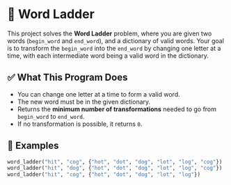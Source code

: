 # 🧩 Word Ladder

This project solves the **Word Ladder** problem, where you are given two words (`begin_word` and `end_word`), and a dictionary of valid words. Your goal is to transform the `begin_word` into the `end_word` by changing one letter at a time, with each intermediate word being a valid word in the dictionary.

## ✅ What This Program Does

- You can change one letter at a time to form a valid word.
- The new word must be in the given dictionary.
- Returns the **minimum number of transformations** needed to go from `begin_word` to `end_word`.
- If no transformation is possible, it returns `0`.

## 🧪 Examples

```python
word_ladder("hit", "cog", {"hot", "dot", "dog", "lot", "log", "cog"})  # ➞ 5 (hit → hot → dot → dog → cog)
word_ladder("hit", "dog", {"hot", "dot", "dog", "lot", "log", "cog"})  # ➞ 4 (hit → hot → dot → dog)
word_ladder("hit", "cog", {"hot", "dot", "dog", "lot", "log"})         # ➞ 0 (No valid transformation)
